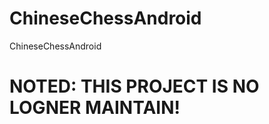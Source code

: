 ChineseChessAndroid
===================

ChineseChessAndroid

NOTED: THIS PROJECT IS NO LOGNER MAINTAIN!
===================
